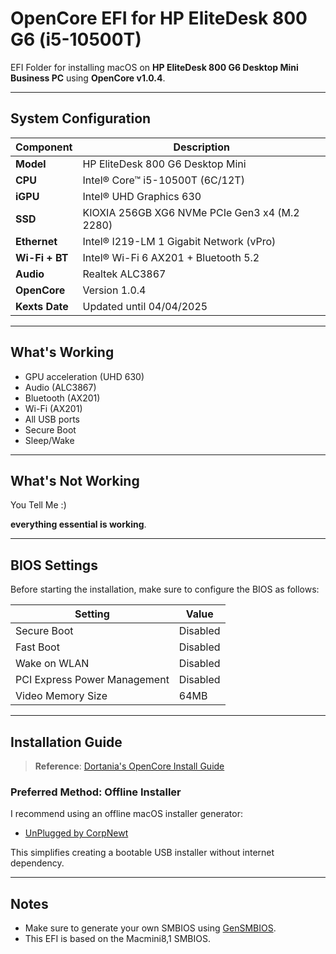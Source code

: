# OpenCore EFI for HP EliteDesk 800 G6 (i5-10500T)

EFI Folder for installing macOS on **HP EliteDesk 800 G6 Desktop Mini Business PC** using **OpenCore v1.0.4**.

---

## System Configuration

| Component        | Description                                       |
|------------------|---------------------------------------------------|
| **Model**        | HP EliteDesk 800 G6 Desktop Mini                 |
| **CPU**          | Intel® Core™ i5-10500T (6C/12T)                  |
| **iGPU**         | Intel® UHD Graphics 630                          |
| **SSD**          | KIOXIA 256GB XG6 NVMe PCIe Gen3 x4 (M.2 2280)    |
| **Ethernet**     | Intel® I219-LM 1 Gigabit Network (vPro)          |
| **Wi-Fi + BT**   | Intel® Wi-Fi 6 AX201 + Bluetooth 5.2             |
| **Audio**        | Realtek ALC3867                                  |
| **OpenCore**     | Version 1.0.4                                     |
| **Kexts Date**   | Updated until 04/04/2025                          |

---

## What's Working

- GPU acceleration (UHD 630)
- Audio (ALC3867)
- Bluetooth (AX201)
- Wi-Fi (AX201)
- All USB ports
- Secure Boot
- Sleep/Wake

---

## What's Not Working

You Tell Me :) 

**everything essential is working**.

---

## BIOS Settings

Before starting the installation, make sure to configure the BIOS as follows:

| Setting | Value |
|---------|-------|
| Secure Boot | Disabled |
| Fast Boot | Disabled |
| Wake on WLAN | Disabled |
| PCI Express Power Management | Disabled |
| Video Memory Size | 64MB |
---

## Installation Guide

> **Reference**: [Dortania's OpenCore Install Guide](https://dortania.github.io/OpenCore-Install-Guide/)

### Preferred Method: Offline Installer

I recommend using an offline macOS installer generator:

- [UnPlugged by CorpNewt](https://github.com/corpnewt/UnPlugged)

This simplifies creating a bootable USB installer without internet dependency.

---

## Notes

- Make sure to generate your own SMBIOS using [GenSMBIOS](https://github.com/corpnewt/GenSMBIOS).
- This EFI is based on the Macmini8,1 SMBIOS.

